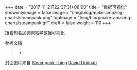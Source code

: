 +++
date = "2017-11-21T22:37:31+08:00"
title = "数据可视化"
showonlyimage = false
image = "/img/blog/make-amazing-charts/steampunk.png"
topImage = "/img/blog/make-amazing-charts/steampunk.gif"
draft = false
weight = 110
+++

跟着知名民调网站学数据可视化
<!--more-->



参考文档

> - 

封面图片来自 [Steampunk Thing](https://dribbble.com/shots/1409474-Steampunk-Thing) <a href="https://dribbble.com/DavidUrbinati"><i class="fa fa-dribbble" aria-hidden="true"></i> David Urbinati</a>
